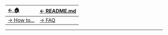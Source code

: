 | [← 🏠](../)                  | [← README.md](../../README.md)    |
|:-----------------------------|:----------------------------------|
| [→ How to...](../0-howto.md) | [→ FAQ](../../../md/faq/0-faq.md) |

<hr>
